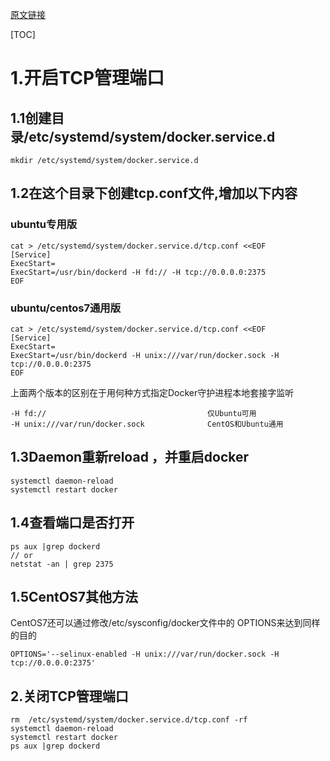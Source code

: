 [原文链接](https://blog.csdn.net/onlyshenmin/article/details/81069047)

[TOC]

# 1.开启TCP管理端口
## 1.1创建目录/etc/systemd/system/docker.service.d

```
mkdir /etc/systemd/system/docker.service.d
```
## 1.2在这个目录下创建tcp.conf文件,增加以下内容

### ubuntu专用版

```
cat > /etc/systemd/system/docker.service.d/tcp.conf <<EOF
[Service]
ExecStart=
ExecStart=/usr/bin/dockerd -H fd:// -H tcp://0.0.0.0:2375
EOF
```
### ubuntu/centos7通用版

```
cat > /etc/systemd/system/docker.service.d/tcp.conf <<EOF
[Service]
ExecStart=
ExecStart=/usr/bin/dockerd -H unix:///var/run/docker.sock -H tcp://0.0.0.0:2375
EOF
```
上面两个版本的区别在于用何种方式指定Docker守护进程本地套接字监听


```
-H fd://                                    仅Ubuntu可用
-H unix:///var/run/docker.sock              CentOS和Ubuntu通用
```

## 1.3Daemon重新reload ，并重启docker

```
systemctl daemon-reload
systemctl restart docker
```

## 1.4查看端口是否打开

```
ps aux |grep dockerd
// or
netstat -an | grep 2375
```

## 1.5CentOS7其他方法
CentOS7还可以通过修改/etc/sysconfig/docker文件中的 OPTIONS来达到同样的目的

```
OPTIONS='--selinux-enabled -H unix:///var/run/docker.sock -H tcp://0.0.0.0:2375'
```

## 2.关闭TCP管理端口

```
rm  /etc/systemd/system/docker.service.d/tcp.conf -rf
systemctl daemon-reload
systemctl restart docker
ps aux |grep dockerd
```

